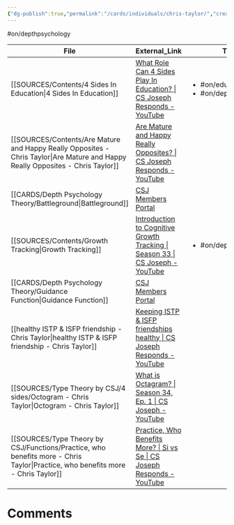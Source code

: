 ```yaml
---
{"dg-publish":true,"permalink":"/cards/individuals/chris-taylor/","created":"2023-04-10T10:26:21.192+02:00","updated":"2023-04-29T17:01:24.311+02:00"}
---
```


#on/depthpsychology 

| File                                                                                                                               | External_Link                                                                                                                                                                               | Tags                                                        |
| ---------------------------------------------------------------------------------------------------------------------------------- | ------------------------------------------------------------------------------------------------------------------------------------------------------------------------------------------- | ----------------------------------------------------------- |
| [[SOURCES/Contents/4 Sides In Education\|4 Sides In Education]]                                                                 | [What Role Can 4 Sides Play In Education? \| CS Joseph Responds - YouTube](https://www.youtube.com/watch?v=qi1bNXHJ6Sc&list=TLPQMjgwMzIwMjMQZSjG17Ndfw&index=2)                             | <ul><li>#on/education</li><li>#on/depthpsychology</li></ul> |
| [[SOURCES/Contents/Are Mature and Happy Really Opposites - Chris Taylor\|Are Mature and Happy Really Opposites - Chris Taylor]] | [Are Mature and Happy Really Opposites? \| CS Joseph Responds - YouTube](https://www.youtube.com/watch?v=a334QVG4AWo&list=TLPQMjgwMzIwMjMQZSjG17Ndfw&index=3)                               | <ul></ul>                                                   |
| [[CARDS/Depth Psychology Theory/Battleground\|Battleground]]                                                                    | [CSJ Members Portal](https://offers.csjoseph.life/portal)                                                                                                                                   | <ul></ul>                                                   |
| [[SOURCES/Contents/Growth Tracking\|Growth Tracking]]                                                                           | [Introduction to Cognitive Growth Tracking \| Season 33 \| CS Joseph - YouTube](https://www.youtube.com/watch?v=Ni_1xfd_Kt8&t=283s)                                                         | <ul><li>#on/depthpsychology</li></ul>                       |
| [[CARDS/Depth Psychology Theory/Guidance Function\|Guidance Function]]                                                          | [CSJ Members Portal](https://offers.csjoseph.life/portal)                                                                                                                                   | <ul></ul>                                                   |
| [[healthy ISTP & ISFP friendship - Chris Taylor\|healthy ISTP & ISFP friendship - Chris Taylor]]                                | [Keeping ISTP & ISFP friendships healthy \| CS Joseph Responds - YouTube](https://www.youtube.com/watch?v=MWybVI0JeeU&pp=ygUnS2VlcGluZyBJU1RQICYgSVNGUCBmcmllbmRzaGlwIGhlYWx0aHkg)          | <ul></ul>                                                   |
| [[SOURCES/Type Theory by CSJ/4 sides/Octogram - Chris Taylor\|Octogram - Chris Taylor]]                                         | [What is Octagram? \| Season 34, Ep. 1 \| CS Joseph - YouTube](https://youtu.be/mB0tLRRTrao)                                                                                                | <ul></ul>                                                   |
| [[SOURCES/Type Theory by CSJ/Functions/Practice, who benefits more - Chris Taylor\|Practice, who benefits more - Chris Taylor]] | [Practice, Who Benefits More? \| Si vs Se \| CS Joseph Responds - YouTube](https://www.youtube.com/watch?v=mQ_YLslzPAc&pp=ygUoUHJhY3RpY2UsIHdobyBiZW5lZml0cyBtb3JlIENocmlzIFRheWxvcg%3D%3D) | <ul></ul>                                                   |


# Comments 
<script src="https://utteranc.es/client.js"
        repo="Heart4sides/Comment_Section"
        issue-term="pathname"
        theme="gruvbox-dark"
        crossorigin="anonymous"
        async>
</script>